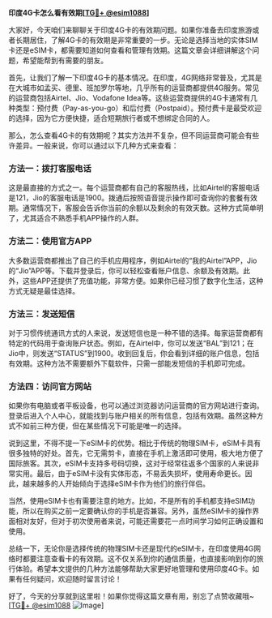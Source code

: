 **印度4G卡怎么看有效期[[TG💪+ @esim1088](https://t.me/s/esim1088)]**

大家好，今天咱们来聊聊关于印度4G卡的有效期问题。如果你准备去印度旅游或者长期居住，了解4G卡的有效期是非常重要的一步。无论是选择当地的实体SIM卡还是eSIM卡，都需要知道如何查看和管理有效期。这篇文章会详细讲解这个问题，希望能帮到有需要的朋友。

首先，让我们了解一下印度4G卡的基本情况。在印度，4G网络非常普及，尤其是在大城市如孟买、德里、班加罗尔等地，几乎所有的运营商都提供4G服务。常见的运营商包括Airtel、Jio、Vodafone Idea等。这些运营商提供的4G卡通常有几种类型：预付费（Pay-as-you-go）和后付费（Postpaid）。预付费卡是最受欢迎的选择，因为它方便快捷，适合短期旅行者或不想绑定合同的人。

那么，怎么查看4G卡的有效期呢？其实方法并不复杂，但不同运营商可能会有些许差异。一般来说，你可以通过以下几种方式来查看：

### 方法一：拨打客服电话

这是最直接的方式之一。每个运营商都有自己的客服热线，比如Airtel的客服电话是121，Jio的客服电话是1900。拨通后按照语音提示操作即可查询你的套餐有效期。通常情况下，客服会告诉你当前的余额以及剩余的有效天数。这种方式简单明了，尤其适合不熟悉手机APP操作的人群。

### 方法二：使用官方APP

大多数运营商都推出了自己的手机应用程序，例如Airtel的“我的Airtel”APP，Jio的“Jio”APP等。下载并登录后，你可以轻松查看账户信息、余额及有效期。此外，这些APP还提供了充值功能，非常方便。如果你已经习惯了数字化生活，这种方式无疑是最佳选择。

### 方法三：发送短信

对于习惯传统通讯方式的人来说，发送短信也是一种不错的选择。每家运营商都有特定的代码用于查询账户状态。例如，在Airtel中，你可以发送“BAL”到121；在Jio中，则发送“STATUS”到1900。收到回复后，你会看到详细的账户信息，包括有效期。这种方法不需要额外下载软件，只需一部能发短信的手机即可完成。

### 方法四：访问官方网站

如果你有电脑或者平板设备，也可以通过浏览器访问运营商的官方网站进行查询。登录后进入个人中心，就能找到与账户相关的所有信息，包括有效期。虽然这种方式不如前三种方便，但在某些情况下可能是唯一的选择。

说到这里，不得不提一下eSIM卡的优势。相比于传统的物理SIM卡，eSIM卡具有很多独特的好处。首先，它无需剪卡，直接在手机上激活即可使用，极大地方便了国际旅客。其次，eSIM卡支持多号码切换，这对于经常往返多个国家的人来说非常实用。最后，由于eSIM卡没有实体形态，不易丢失损坏，使用寿命更长。因此，越来越多的人开始倾向于选择eSIM卡作为他们的旅行伴侣。

当然，使用eSIM卡也有需要注意的地方。比如，不是所有的手机都支持eSIM功能，所以在购买之前一定要确认你的手机是否兼容。另外，虽然eSIM卡的操作界面相对友好，但对于初次使用者来说，可能还需要花一点时间学习如何正确设置和使用。

总结一下，无论你是选择传统的物理SIM卡还是现代的eSIM卡，在印度使用4G网络时都要注意查看卡的有效期。这不仅关系到你的通信质量，也直接影响到你的旅行体验。希望本文提供的几种方法能够帮助大家更好地管理和使用印度4G卡。如果有任何疑问，欢迎随时留言讨论！

好了，今天的分享就到这里啦！如果你觉得这篇文章有用，别忘了点赞收藏哦~ [[TG💪+ @esim1088](https://t.me/s/esim1088) ![Image](https://i.postimg.cc/4NQfJmqS/Snipaste-2025-05-13-00-14-12.png)]